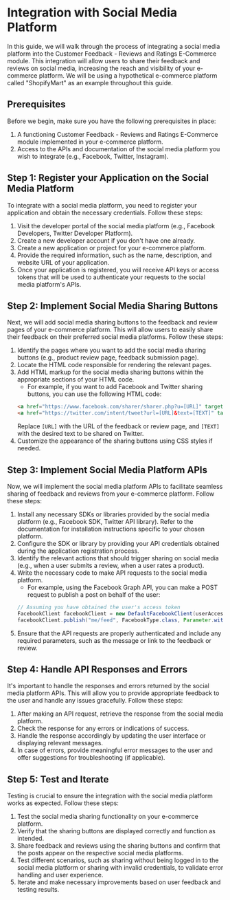 # Integration with Social Media Platform 

In this guide, we will walk through the process of integrating a social media platform into the Customer Feedback - Reviews and Ratings E-Commerce module. This integration will allow users to share their feedback and reviews on social media, increasing the reach and visibility of your e-commerce platform. We will be using a hypothetical e-commerce platform called "ShopifyMart" as an example throughout this guide.

## Prerequisites

Before we begin, make sure you have the following prerequisites in place:

1. A functioning Customer Feedback - Reviews and Ratings E-Commerce module implemented in your e-commerce platform.
2. Access to the APIs and documentation of the social media platform you wish to integrate (e.g., Facebook, Twitter, Instagram).

## Step 1: Register your Application on the Social Media Platform

To integrate with a social media platform, you need to register your application and obtain the necessary credentials. Follow these steps:

1. Visit the developer portal of the social media platform (e.g., Facebook Developers, Twitter Developer Platform).
2. Create a new developer account if you don't have one already.
3. Create a new application or project for your e-commerce platform.
4. Provide the required information, such as the name, description, and website URL of your application.
5. Once your application is registered, you will receive API keys or access tokens that will be used to authenticate your requests to the social media platform's APIs.

## Step 2: Implement Social Media Sharing Buttons

Next, we will add social media sharing buttons to the feedback and review pages of your e-commerce platform. This will allow users to easily share their feedback on their preferred social media platforms. Follow these steps:

1. Identify the pages where you want to add the social media sharing buttons (e.g., product review page, feedback submission page).
2. Locate the HTML code responsible for rendering the relevant pages.
3. Add HTML markup for the social media sharing buttons within the appropriate sections of your HTML code.
    - For example, if you want to add Facebook and Twitter sharing buttons, you can use the following HTML code:
   ```html
   <a href="https://www.facebook.com/sharer/sharer.php?u=[URL]" target="_blank">Share on Facebook</a>
   <a href="https://twitter.com/intent/tweet?url=[URL]&text=[TEXT]" target="_blank">Share on Twitter</a>
   ```
   Replace `[URL]` with the URL of the feedback or review page, and `[TEXT]` with the desired text to be shared on Twitter.
4. Customize the appearance of the sharing buttons using CSS styles if needed.

## Step 3: Implement Social Media Platform APIs

Now, we will implement the social media platform APIs to facilitate seamless sharing of feedback and reviews from your e-commerce platform. Follow these steps:

1. Install any necessary SDKs or libraries provided by the social media platform (e.g., Facebook SDK, Twitter API library). Refer to the documentation for installation instructions specific to your chosen platform.
2. Configure the SDK or library by providing your API credentials obtained during the application registration process.
3. Identify the relevant actions that should trigger sharing on social media (e.g., when a user submits a review, when a user rates a product).
4. Write the necessary code to make API requests to the social media platform.
    - For example, using the Facebook Graph API, you can make a POST request to publish a post on behalf of the user:
   ```java
   // Assuming you have obtained the user's access token
   FacebookClient facebookClient = new DefaultFacebookClient(userAccessToken);
   facebookClient.publish("me/feed", FacebookType.class, Parameter.with("message", "Check out my review on ShopifyMart!"));
   ```
5. Ensure that the API requests are properly authenticated and include any required parameters, such as the message or link to the feedback or review.

## Step 4: Handle API Responses and Errors

It's important to handle the responses and errors returned by the social media platform APIs. This will allow you to provide appropriate feedback to the user and handle any issues gracefully. Follow these steps:

1. After making an API request, retrieve the response from the social media platform.
2. Check the response for any errors or indications of success.
3. Handle the response accordingly by updating the user interface or displaying relevant messages.
4. In case of errors, provide meaningful error messages to the user and offer suggestions for troubleshooting (if applicable).

## Step 5: Test and Iterate

Testing is crucial to ensure the integration with the social media platform works as expected. Follow these steps:

1. Test the social media sharing functionality on your e-commerce platform.
2. Verify that the sharing buttons are displayed correctly and function as intended.
3. Share feedback and reviews using the sharing buttons and confirm that the posts appear on the respective social media platforms.
4. Test different scenarios, such as sharing without being logged in to the social media platform or sharing with invalid credentials, to validate error handling and user experience.
5. Iterate and make necessary improvements based on user feedback and testing results.

